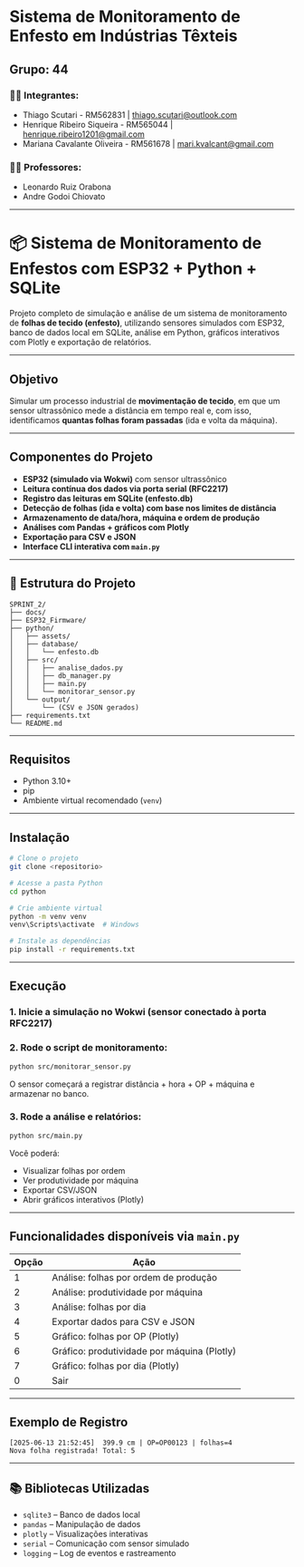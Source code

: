 #  Sistema de Monitoramento de Enfesto em Indústrias Têxteis

##  Grupo: 44

### 👨‍💻 Integrantes:

* Thiago Scutari - RM562831 | [thiago.scutari@outlook.com](mailto:thiago.scutari@outlook.com)
* Henrique Ribeiro Siqueira - RM565044 | [henrique.ribeiro1201@gmail.com](mailto:henrique.ribeiro1201@gmail.com)
* Mariana Cavalante Oliveira - RM561678 | [mari.kvalcant@gmail.com](mailto:mari.kvalcant@gmail.com)

### 👩‍🏫 Professores:

* Leonardo Ruiz Orabona
* Andre Godoi Chiovato

---

# 📦 Sistema de Monitoramento de Enfestos com ESP32 + Python + SQLite

Projeto completo de simulação e análise de um sistema de monitoramento de **folhas de tecido (enfesto)**, utilizando sensores simulados com ESP32, banco de dados local em SQLite, análise em Python, gráficos interativos com Plotly e exportação de relatórios.

---

## Objetivo

Simular um processo industrial de **movimentação de tecido**, em que um sensor ultrassônico mede a distância em tempo real e, com isso, identificamos **quantas folhas foram passadas** (ida e volta da máquina).

---

## Componentes do Projeto

- **ESP32 (simulado via Wokwi)** com sensor ultrassônico
- **Leitura contínua dos dados via porta serial (RFC2217)**
- **Registro das leituras em SQLite (enfesto.db)**
- **Detecção de folhas (ida e volta) com base nos limites de distância**
- **Armazenamento de data/hora, máquina e ordem de produção**
- **Análises com Pandas + gráficos com Plotly**
- **Exportação para CSV e JSON**
- **Interface CLI interativa com `main.py`**

---

## 📂 Estrutura do Projeto

```
SPRINT_2/
├── docs/
├── ESP32_Firmware/
├── python/
│   ├── assets/
│   ├── database/
│   │   └── enfesto.db
│   ├── src/
│   │   ├── analise_dados.py
│   │   ├── db_manager.py
│   │   ├── main.py
│   │   └── monitorar_sensor.py
│   └── output/
│       └── (CSV e JSON gerados)
├── requirements.txt
└── README.md
```

---

## Requisitos

- Python 3.10+
- pip
- Ambiente virtual recomendado (`venv`)

---

## Instalação

```bash
# Clone o projeto
git clone <repositorio>

# Acesse a pasta Python
cd python

# Crie ambiente virtual
python -m venv venv
venv\Scripts\activate  # Windows

# Instale as dependências
pip install -r requirements.txt
```

---

## Execução

### 1. Inicie a simulação no Wokwi (sensor conectado à porta RFC2217)

### 2. Rode o script de monitoramento:

```bash
python src/monitorar_sensor.py
```

O sensor começará a registrar distância + hora + OP + máquina e armazenar no banco.

### 3. Rode a análise e relatórios:

```bash
python src/main.py
```

Você poderá:
- Visualizar folhas por ordem
- Ver produtividade por máquina
- Exportar CSV/JSON
- Abrir gráficos interativos (Plotly)

---

## Funcionalidades disponíveis via `main.py`

| Opção | Ação |
|-------|------|
| 1 | Análise: folhas por ordem de produção |
| 2 | Análise: produtividade por máquina |
| 3 | Análise: folhas por dia |
| 4 | Exportar dados para CSV e JSON |
| 5 | Gráfico: folhas por OP (Plotly) |
| 6 | Gráfico: produtividade por máquina (Plotly) |
| 7 | Gráfico: folhas por dia (Plotly) |
| 0 | Sair |

---

## Exemplo de Registro

```
[2025-06-13 21:52:45]  399.9 cm | OP=OP00123 | folhas=4
Nova folha registrada! Total: 5
```

---

## 📚 Bibliotecas Utilizadas

- `sqlite3` – Banco de dados local
- `pandas` – Manipulação de dados
- `plotly` – Visualizações interativas
- `serial` – Comunicação com sensor simulado
- `logging` – Log de eventos e rastreamento
